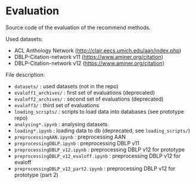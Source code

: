 # Evaluation

Source code of the evaluation of the recommend methods.

Used datasets:
 - ACL Anthology Network (http://clair.eecs.umich.edu/aan/index.php)
 - DBLP-Citation-network v11 (https://www.aminer.org/citation)
 - DBLP-Citation-network v12 (https://www.aminer.org/citation)

File description:
 - `datasets/` : used datasets (not in the repo)
 - `evaloff1_archives/` : first set of evaluations (deprecated)
 - `evaloff2_archives/` : second set of evaluations (deprecated)
 - `evaloff3/` : third set of evaluations
 - `loading_scripts/` : scripts to load data into databases (see prototype repo)
 - `analysing*.ipynb` : analysing datasets
 - `loading*.ipynb` : loading data to db (deprecated, see `loading_scripts/`)
 - `preprocessingAAN.ipynb` : preprocessing AAN
 - `preprocessingDBLP.ipynb` : preprocessing DBLP v11
 - `preprocessingDBLP_v12.ipynb` : preprocessing DBLP v12 for prototype
 - `preprocessingDBLP_v12_evaloff.ipynb` : preprocessing DBLP v12 for evaloff
 - `preprocessingDBLP_v12_part2.ipynb` : preprocessing DBLP v12 for prototype (part 2)